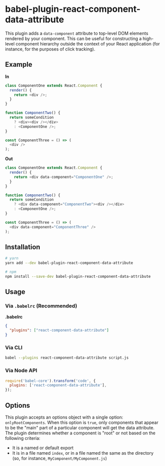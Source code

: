 # babel-plugin-react-component-data-attribute

This plugin adds a `data-component` attribute to top-level DOM elements rendered by your component. This can be useful for constructing a high-level component hierarchy outside the context of your React application (for instance, for the purposes of click tracking).

## Example

**In**

```js
class ComponentOne extends React.Component {
  render() {
    return <div />;
  }
}

function ComponentTwo() {
  return someCondition
    ? <div><div /></div>
    : <ComponentOne />;
}

const ComponentThree = () => (
  <div />
);
```

**Out**

```js
class ComponentOne extends React.Component {
  render() {
    return <div data-component="ComponentOne" />;
  }
}

function ComponentTwo() {
  return someCondition
    ? <div data-component="ComponentTwo"><div /></div>
    : <ComponentOne />;
}

const ComponentThree = () => (
  <div data-component="ComponentThree" />
);
```

## Installation

```sh
# yarn
yarn add --dev babel-plugin-react-component-data-attribute

# npm
npm install --save-dev babel-plugin-react-component-data-attribute
```

## Usage

### Via `.babelrc` (Recommended)

**.babelrc**

```json
{
  "plugins": ["react-component-data-attribute"]
}
```

### Via CLI

```sh
babel --plugins react-component-data-attribute script.js
```

### Via Node API

```js
require('babel-core').transform('code', {
  plugins: ['react-component-data-attribute'],
});
```

## Options

This plugin accepts an options object with a single option: `onlyRootComponents`. When this option is `true`, only components that appear to be the "main" part of a particular component will get the data attribute. The plugin determines whether a component is "root" or not based on the following criteria:

* It is a named or default export
* It is in a file named `index`, or in a file named the same as the directory (so, for instance, `MyComponent/MyComponent.js`)

